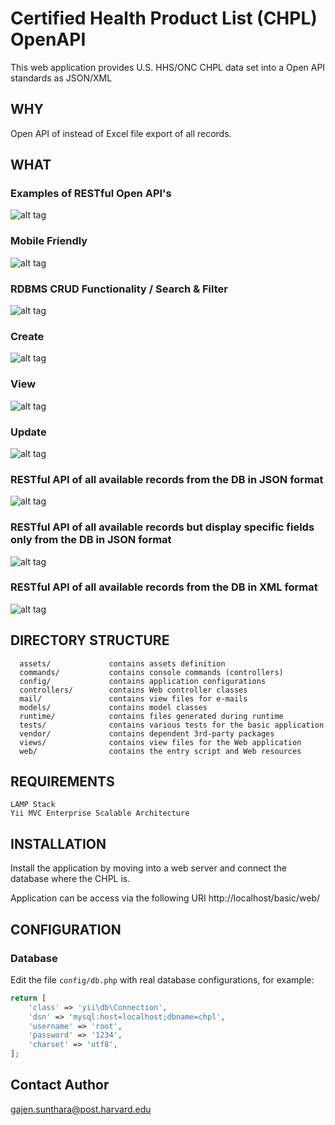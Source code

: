 Certified Health Product List (CHPL) OpenAPI 
============================================

This web application provides U.S. HHS/ONC CHPL data set into a Open API standards as JSON/XML

WHY
---

Open API of instead of Excel file export of all records.


WHAT
----

### Examples of RESTful Open API's
![alt tag](https://github.com/gajen0981/CHPL-OpenAPI/blob/master/docs/1.png)

### Mobile Friendly
![alt tag](https://github.com/gajen0981/CHPL-OpenAPI/blob/master/docs/2.png)

### RDBMS CRUD Functionality / Search & Filter
![alt tag](https://github.com/gajen0981/CHPL-OpenAPI/blob/master/docs/3.png)

### Create
![alt tag](https://github.com/gajen0981/CHPL-OpenAPI/blob/master/docs/4.png)

### View
![alt tag](https://github.com/gajen0981/CHPL-OpenAPI/blob/master/docs/5.png)

### Update
![alt tag](https://github.com/gajen0981/CHPL-OpenAPI/blob/master/docs/6.png)

### RESTful API of all available records from the DB in JSON format
![alt tag](https://github.com/gajen0981/CHPL-OpenAPI/blob/master/docs/7.png)

### RESTful API of all available records but display specific fields only from the DB in JSON format
![alt tag](https://github.com/gajen0981/CHPL-OpenAPI/blob/master/docs/8.png)

### RESTful API of all available records from the DB in XML format
![alt tag](https://github.com/gajen0981/CHPL-OpenAPI/blob/master/docs/9.png)


DIRECTORY STRUCTURE
-------------------

      assets/             contains assets definition
      commands/           contains console commands (controllers)
      config/             contains application configurations
      controllers/        contains Web controller classes
      mail/               contains view files for e-mails
      models/             contains model classes
      runtime/            contains files generated during runtime
      tests/              contains various tests for the basic application
      vendor/             contains dependent 3rd-party packages
      views/              contains view files for the Web application
      web/                contains the entry script and Web resources


REQUIREMENTS
------------

	LAMP Stack
	Yii MVC Enterprise Scalable Architecture


INSTALLATION
------------

Install the application by moving into a web server and connect the database where the CHPL is. 

Application can be access via the following URI
http://localhost/basic/web/


CONFIGURATION
-------------

### Database

Edit the file `config/db.php` with real database configurations, for example:

```php
return [
    'class' => 'yii\db\Connection',
    'dsn' => 'mysql:host=localhost;dbname=chpl',
    'username' => 'root',
    'password' => '1234',
    'charset' => 'utf8',
];
```

Contact Author
--------------

gajen.sunthara@post.harvard.edu